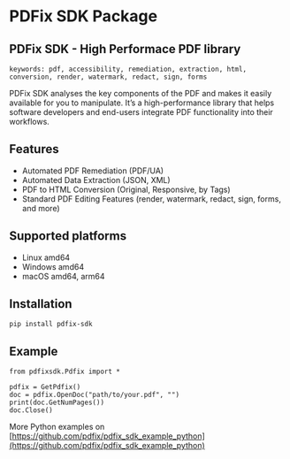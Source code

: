 # PDFix SDK Package

## PDFix SDK - High Performace PDF library

`keywords: pdf, accessibility, remediation, extraction, html, conversion, render, watermark, redact, sign, forms`

PDFix SDK analyses the key components of the PDF and makes it easily available for you to manipulate. It’s a high-performance library that helps software developers and end-users integrate PDF functionality into their workflows.

## Features
- Automated PDF Remediation (PDF/UA)
- Automated Data Extraction (JSON, XML)
- PDF to HTML Conversion (Original, Responsive, by Tags)
- Standard PDF Editing Features (render, watermark, redact, sign, forms, and more)

## Supported platforms
- Linux amd64
- Windows amd64
- macOS amd64, arm64

## Installation 

```
pip install pdfix-sdk
```

## Example

```
from pdfixsdk.Pdfix import *

pdfix = GetPdfix()
doc = pdfix.OpenDoc("path/to/your.pdf", "")
print(doc.GetNumPages())
doc.Close()
```

More Python examples on [https://github.com/pdfix/pdfix_sdk_example_python](https://github.com/pdfix/pdfix_sdk_example_python)

